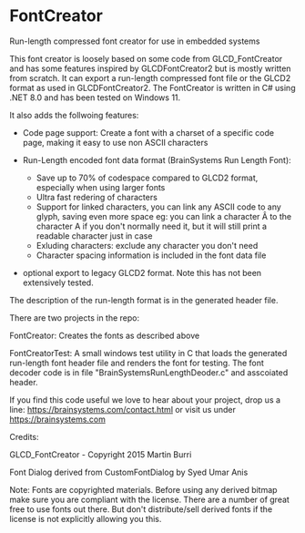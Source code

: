 # FontCreator
Run-length compressed font creator for use in embedded systems

This font creator is loosely based on some code from GLCD_FontCreator and has some features inspired by GLCDFontCreator2 but is mostly written from scratch. It can export a run-length compressed font file or the GLCD2 format as used in GLCDFontCreator2. The FontCreator is written in C# using .NET 8.0 and has been tested on Windows 11.

It also adds the follwoing features:

- Code page support: Create a font with a charset of a specific code page, making it easy to use non ASCII characters
- Run-Length encoded font data format (BrainSystems Run Length Font):
  - Save up to 70% of codespace compared to GLCD2 format, especially when using larger fonts
  - Ultra fast redering of characters
  - Support for linked characters, you can link any ASCII code to any glyph, saving even more space eg: you can link a character Â to the character A if you don't normally need it, but it will still print a readable character just in case
  - Exluding characters: exclude any character you don't need
  - Character spacing information is included in the font data file

- optional export to legacy  GLCD2 format. Note this has not been extensively tested.


The description of the run-length format is in the generated header file.

There are two projects in the repo:

FontCreator: Creates the fonts as described above

FontCreatorTest: A small windows test utility in C that loads the generated run-length font header file and renders the font for testing. The font decoder code is in file "BrainSystemsRunLengthDeoder.c" and asscoiated header.

If you find this code useful we love to hear about your project, drop us a line: https://brainsystems.com/contact.html or visit us under https://brainsystems.com


Credits:

GLCD_FontCreator - Copyright 2015 Martin Burri

Font Dialog derived from CustomFontDialog by Syed Umar Anis

Note: Fonts are copyrighted materials. Before using any derived bitmap make sure you are compliant with the license. There are a number of great free to use fonts out there. But don't distribute/sell derived fonts if the license is not explicitly allowing you this.
